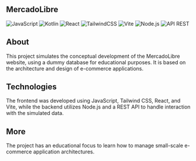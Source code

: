 ## MercadoLibre
![JavaScript](https://img.shields.io/badge/JavaScript-F7DF1E?style=for-the-badge&logo=javascript&logoColor=black)
![Kotlin](https://img.shields.io/badge/Kotlin-0095D5?style=for-the-badge&logo=kotlin&logoColor=white)
![React](https://img.shields.io/badge/React-61DAFB?style=for-the-badge&logo=react&logoColor=black)
![TailwindCSS](https://img.shields.io/badge/TailwindCSS-38B2AC?style=for-the-badge&logo=tailwind-css&logoColor=white)
![Vite](https://img.shields.io/badge/Vite-646CFF?style=for-the-badge&logo=vite&logoColor=white)
![Node.js](https://img.shields.io/badge/Node.js-339933?style=for-the-badge&logo=node.js&logoColor=white)
![API REST](https://img.shields.io/badge/API%20REST-02569B?style=for-the-badge&logo=api&logoColor=white)


## About
This project simulates the conceptual development of the MercadoLibre website, using a dummy database for educational purposes. It is based on the architecture and design of e-commerce applications.

## Technologies
The frontend was developed using JavaScript, Tailwind CSS, React, and Vite, while the backend utilizes Node.js and a REST API to handle interaction with the simulated data.

## More
The project has an educational focus to learn how to manage small-scale e-commerce application architectures.
